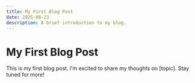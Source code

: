 ```yaml
---
title: My First Blog Post
date: 2025-08-23
description: A brief introduction to my blog.
---
```

# My First Blog Post
This is my first blog post. I'm excited to share my thoughts on [topic]. Stay tuned for more!